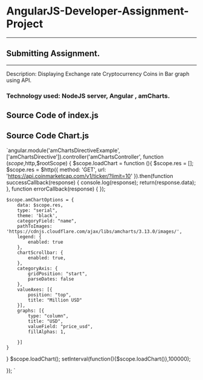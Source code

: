# AngularJS-Developer-Assignment-Project
***
## Submitting Assignment.
***
Description:
Displaying Exchange rate Cryptocurrency Coins in Bar graph using API. 

### Technology used: NodeJS server, Angular , amCharts.

## Source Code of index.js

## Source Code Chart.js 

`angular.module('amChartsDirectiveExample',['amChartsDirective']).controller('amChartsController', function ($scope,$http,$rootScope) {
    $scope.loadChart = function (){
        $scope.res = [];
        $scope.res = $http({
          method: 'GET',
          url: 'https://api.coinmarketcap.com/v1/ticker/?limit=10'
        }).then(function successCallback(response) {
            console.log(response);
            return(response.data);
          }, function errorCallback(response) {
        });

    $scope.amChartOptions = {
        data: $scope.res,
        type: "serial",
        theme: 'black',
        categoryField: "name",
        pathToImages: 'https://cdnjs.cloudflare.com/ajax/libs/amcharts/3.13.0/images/',
        legend: {
            enabled: true
        },
        chartScrollbar: {
            enabled: true,
        },
        categoryAxis: {
            gridPosition: "start",
            parseDates: false
        },
        valueAxes: [{
            position: "top",
            title: "Million USD"
        }],
        graphs: [{
            type: "column",
            title: "USD",
            valueField: "price_usd",
            fillAlphas: 1,
			
        }]
    }   
}
    $scope.loadChart();
    setInterval(function(){$scope.loadChart()},100000);
	
});
`




